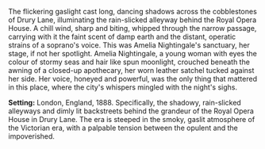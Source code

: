 The flickering gaslight cast long, dancing shadows across the cobblestones of Drury Lane, illuminating the rain-slicked alleyway behind the Royal Opera House.  A chill wind, sharp and biting, whipped through the narrow passage, carrying with it the faint scent of damp earth and the distant, operatic strains of a soprano's voice.  This was Amelia Nightingale's sanctuary, her stage, if not her spotlight.  Amelia Nightingale, a young woman with eyes the colour of stormy seas and hair like spun moonlight, crouched beneath the awning of a closed-up apothecary, her worn leather satchel tucked against her side.  Her voice, honeyed and powerful, was the only thing that mattered in this place, where the city's whispers mingled with the night's sighs.

**Setting:**  London, England, 1888.  Specifically, the shadowy, rain-slicked alleyways and dimly lit backstreets behind the grandeur of the Royal Opera House in Drury Lane. The era is steeped in the smoky, gaslit atmosphere of the Victorian era, with a palpable tension between the opulent and the impoverished.
